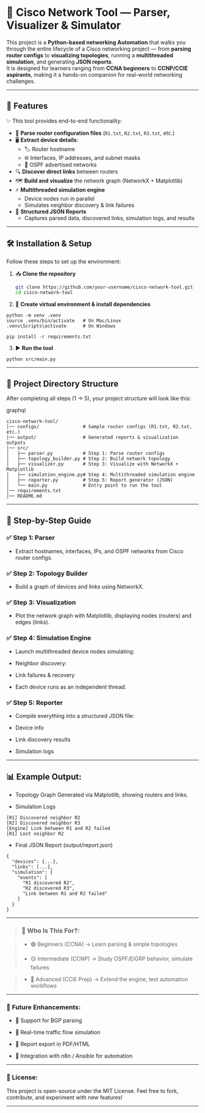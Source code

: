 # 🔗 Cisco Network Tool — Parser, Visualizer & Simulator

This project is a **Python-based networking Automation** that walks you through the entire lifecycle of a Cisco networking project — from **parsing router configs** to **visualizing topologies**, running a **multithreaded simulation**, and generating **JSON reports**.  
It is designed for learners ranging from **CCNA beginners** to **CCNP/CCIE aspirants**, making it a hands-on companion for real-world networking challenges.

---

## 📌 Features
✨ This tool provides end-to-end functionality:

- 📂 **Parse router configuration files** (`R1.txt`, `R2.txt`, `R3.txt`, etc.)
- 🖥️ **Extract device details**:
  - 🏷️ Router hostname  
  - 🌐 Interfaces, IP addresses, and subnet masks  
  - 📡 OSPF advertised networks  
- 🔍 **Discover direct links** between routers
- 🗺️ **Build and visualize** the network graph (NetworkX + Matplotlib)
- ⚡ **Multithreaded simulation engine**  
  - Device nodes run in parallel  
  - Simulates neighbor discovery & link failures  
- 📝 **Structured JSON Reports**  
  - Captures parsed data, discovered links, simulation logs, and results

---

## 🛠️ Installation & Setup
Follow these steps to set up the environment:

1. 📥 **Clone the repository**
   ```bash
   git clone https://github.com/your-username/cisco-network-tool.git
   cd cisco-network-tool

2. 🐍 **Create virtual environment & install dependencies**
```
python -m venv .venv
source .venv/bin/activate   # On Mac/Linux
.venv\Scripts\activate      # On Windows

pip install -r requirements.txt
```
3. ▶️ **Run the tool**

```
python src/main.py
```

---


## 📂 Project Directory Structure
After completing all steps (1 → 5), your project structure will look like this:

graphql
```
cisco-network-tool/
│── configs/                # Sample router configs (R1.txt, R2.txt, etc.)
│── output/                 # Generated reports & visualization outputs
│── src/
│   ├── parser.py           # Step 1: Parse router configs
│   ├── topology_builder.py # Step 2: Build network topology
│   ├── visualizer.py       # Step 3: Visualize with NetworkX + Matplotlib
│   ├── simulation_engine.py# Step 4: Multithreaded simulation engine
│   ├── reporter.py         # Step 5: Report generator (JSON)
│   └── main.py             # Entry point to run the tool
│── requirements.txt
│── README.md
```


---

## 📖 Step-by-Step Guide

### ✅ Step 1: Parser
- Extract hostnames, interfaces, IPs, and OSPF networks from Cisco router configs.

### ✅ Step 2: Topology Builder
- Build a graph of devices and links using NetworkX.

### ✅ Step 3: Visualization
- Plot the network graph with Matplotlib, displaying nodes (routers) and edges (links).

### ✅ Step 4: Simulation Engine

- Launch multithreaded device nodes simulating:

- Neighbor discovery:

- Link failures & recovery

- Each device runs as an independent thread.

### ✅ Step 5: Reporter

- Compile everything into a structured JSON file:

- Device info

- Link discovery results

- Simulation logs

---


## 📊 Example Output:

- Topology Graph
Generated via Matplotlib, showing routers and links.

- Simulation Logs
```
[R1] Discovered neighbor R2
[R2] Discovered neighbor R3
[Engine] Link between R1 and R2 failed
[R1] Lost neighbor R2
```
- Final JSON Report (output/report.json)
```
{
  "devices": {...},
  "links": [...],
  "simulation": {
    "events": [
      "R1 discovered R2",
      "R2 discovered R3",
      "Link between R1 and R2 failed"
    ]
  }
}
```

---


> ### 🎯 Who Is This For?:

> - 🟢 Beginners (CCNA) → Learn parsing & simple topologies

> - 🟡 Intermediate (CCNP) → Study OSPF/EIGRP behavior, simulate failures

> - 🔴 Advanced (CCIE Prep) → Extend the engine, test automation workflows

---


### 📌 Future Enhancements:

- 🔧 Support for BGP parsing

- 📡 Real-time traffic flow simulation

- 📑 Report export in PDF/HTML

- 🤖 Integration with n8n / Ansible for automation

---



### 📝 License:

This project is open-source under the MIT License.
Feel free to fork, contribute, and experiment with new features!

---

